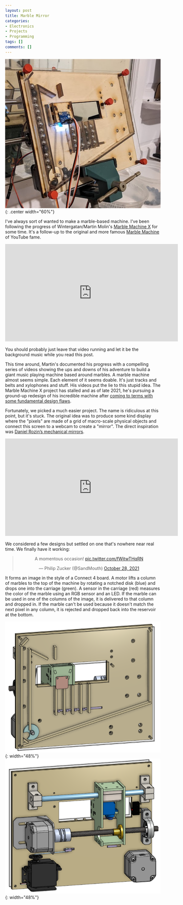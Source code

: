 ```yaml
---
layout: post
title: Marble Mirror
categories:
- Electronics
- Projects
- Programming
tags: []
comments: []
---
```



![Photo front](/assets/img/2021/10/marble_mirror_front.png){: .center width="60%"}


I've always sort of wanted to make a marble-based machine. I've been following the progress of Wintergatan/Martin Molin's [Marble Machine X](https://www.youtube.com/watch?v=C8qyVURtSZc) for some time. It's a follow-up to the original and more famous [Marble Machine](https://www.youtube.com/watch?v=IvUU8joBb1Q) of YouTube fame. 

<center>
<iframe width="560" height="315" src="https://www.youtube.com/embed/IvUU8joBb1Q" title="YouTube video player" frameborder="0" allow="accelerometer; autoplay; clipboard-write; encrypted-media; gyroscope; picture-in-picture" allowfullscreen></iframe>
</center>

You should probably just leave that video running and let it be the background music while you read this post.

This time around, Martin's documented his progress with a compelling series of videos showing the ups and downs of his adventure to build a giant music playing machine based around marbles. 
A marble machine almost seems simple. Each element of it seems doable. It's just tracks and belts and xylophones and stuff. 
His videos put the lie to this stupid idea.
The Marble Machine X project has stalled and as of late 2021, he's pursuing a ground-up redesign of his incredible machine after [coming to terms with some fundamental design flaws](https://www.youtube.com/watch?v=WN90HYiFpAw).

Fortunately, we picked a much easier project.
The name is ridiculous at this point, but it's stuck.
The original idea was to produce some kind display where the "pixels" are made of a grid of macro-scale physical objects and connect this screen to a webcam to create a "mirror".
The direct inspiration was [Daniel Rozin’s mechanical mirrors](http://www.smoothware.com/danny/).
<center>
<iframe width="560" height="315" src="https://www.youtube.com/embed/1ZPJ0U_kpNg" title="YouTube video player" frameborder="0" allow="accelerometer; autoplay; clipboard-write; encrypted-media; gyroscope; picture-in-picture" allowfullscreen></iframe>
</center>

We considered a few designs but settled on one that's nowhere near real time. We finally have it working:
<center>
<blockquote class="twitter-tweet"><p lang="fr" dir="ltr">A momentous occasion! <a href="https://t.co/fWjtwTHqRN">pic.twitter.com/fWjtwTHqRN</a></p>&mdash; Philip Zucker (@SandMouth) <a href="https://twitter.com/SandMouth/status/1453563957696999430?ref_src=twsrc%5Etfw">October 28, 2021</a></blockquote> <script async src="https://platform.twitter.com/widgets.js" charset="utf-8"></script>
</center>

It forms an image in the style of a Connect 4 board. A motor lifts a column of marbles to the top of the machine by rotating a notched disk (blue) and drops one into the carriage (green). A sensor in the carriage (red) measures the color of the marble using an RGB sensor and an LED. If the marble can be used in one of the columns of the image, it is delivered to that column and dropped in. If the marble can't be used because it doesn't match the next pixel in any column, it is rejected and dropped back into the reservoir at the bottom.

![Model front](/assets/img/2021/10/model_front.png){: width="48%"}
![Model front](/assets/img/2021/10/model_rear.png){: width="48%"}

